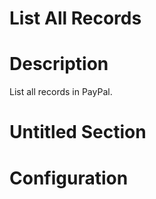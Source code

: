 ﻿# List All Records

# Description

List all records in PayPal.

# Untitled Section

# Configuration
